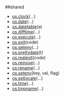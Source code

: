 
##shared

- [os.clock](nil)(...)
- [os.date](nil)(...)
- [os.datetable](nil)(a)
- [os.difftime](nil)(...)
- [os.execute](nil)(...)
- [os.exit](nil)(code)
- [os.getenv](nil)(...)
- [os.prettydate](nil)(t)
- [os.realexit](nil)(code)
- [os.remove](nil)(...)
- [os.rename](nil)(...)
- [os.setenv](nil)(key, val, flag)
- [os.setlocale](nil)(...)
- [os.time](nil)(...)
- [os.tmpname](nil)(...)